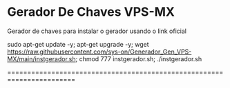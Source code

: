 # Gerador De Chaves VPS-MX

Gerador de chaves para instalar o gerador usando o link oficial

sudo apt-get update -y; apt-get upgrade -y; wget https://raw.githubusercontent.com/sys-on/Generador_Gen_VPS-MX/main/instgerador.sh; chmod 777 instgerador.sh; ./instgerador.sh

=======================================================================



